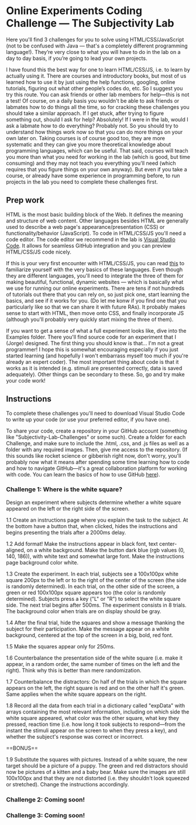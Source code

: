 # Online Experiments Coding Challenge — The Subjectivity Lab

Here you'll find 3 challenges for you to solve using HTML/CSS/JavaScript (not to be confused with Java — that's a completely different programming language!). They’re very close to what you will have to do in the lab on a day to day basis, if you’re going to lead your own projects. 

I have found this the best way for one to learn HTML/CSS/JS, i.e. to learn by actually using it. There are courses and introductory books, but most of us learned how to use it by just using the help functions, googling, online tutorials, figuring out what other people’s codes do, etc. So I suggest you try this route. You can ask friends or other lab members for help—this is not a test! Of course, on a daily basis you wouldn't be able to ask friends or labmates how to do things all the time, so for cracking these challenges you should take a similar approach. If I get stuck, after trying to figure something out, should I ask for help? Absolutely! If I were in the lab, would I ask a labmate how to do everything? Probably not. So you should try to understand how things work now so that you can do more things on your own later on. Taking courses is of course good too, they are more systematic and they can give you more theoretical knowledge about programming languages, which can be useful. That said, courses will teach you more than what you need for working in the lab (which is good, but time consuming) and they may not teach you everything you'll need (which requires that you figure things on your own anyway). But even if you take a course, or already have some experience in programming before, to run projects in the lab you need to complete these challenges first. 

## Prep work

HTML is the most basic building block of the Web. It defines the meaning and structure of web content. Other languages besides HTML are generally used to describe a web page's appearance/presentation (CSS) or functionality/behavior (JavaScript). To code in HTML/CSS/JS you'll need a code editor. The code editor we recommend in the lab is [Visual Studio Code](http://code.visualstudio.com). It allows for seamless GitHub integration and you can preview HTML/CSS/JS code nicely. 

If this is your very first encounter with HTML/CSS/JS, you can read [this](https://developer.mozilla.org/en-US/docs/Web/HTML) to familiarize yourself with the very basics of these languages. Even though they are different languages, you'll need to integrate the three of them for making beautiful, functional, dynamic websites — which is basically what we use for running our online experiments. There are tens if not hundreds of tutorials out there that you can rely on, so just pick one, start learning the basics, and see if it works for you. (Do let me konw if you find one that you particularly like so that we can share it with future RAs). It probably makes sense to start with HTML, then move onto CSS, and finally incorporate JS (although you'll probably very quickly start mixing the three of them).

If you want to get a sense of what a full experiment looks like, dive into the Examples folder. There you'll find source code for an experiment that I (Jorge) designed. The first thing you should know is that... I'm not a great programmer! I hope this is somewhat encouraging especially if you just started learning (and hopefully I won't embarrass myself too much if you're already an expert coder). The most important thing about code is that it works as it is intended (e.g. stimuli are presented correctly, data is saved adequately). Other things can be secondary to these. So, go and try make your code work!

## Instructions

To complete these challenges you'll need to download Visual Studio Code to write up your code (or use your preferred editor, if you have one). 

To share your code, create a repository in your GitHub account (something like "Subjectivity-Lab-Challenges" or some such). Create a folder for each Challenge, and make sure to include the .html, .css, and .js files as well as a folder with any required images. Then, give me access to the repository. (If this sounds like rocket science or gibberish right now, don't worry, you'll probably now what it means after spending some time learning how to code and how to navigate GitHub—it's a great collaboration platform for working with code. You can learn the basics of how to use GitHub [here](https://guides.github.com/activities/hello-world/)).


### Challenge 1: Where is the white square?

Design an experiment where subjects determine whether a white square appeared on the left or the right side of the screen. 

1.1 Create an instructions page where you explain the task to the subject. At the bottom have a button that, when clicked, hides the instructions and begins presenting the trials after a 2000ms delay. 

1.2 Add format! Make the instructions appear in black font, text center-aligned, on a white background. Make the button dark blue (rgb values (0, 140, 186)), with white text and somewhat large font. Make the instructions page background color white.

1.3 Create the experiment. In each trial, subjects see a 100x100px white square 200px to the left or to the right of the center of the screen (the side is randomly determined). In each trial, on the other side of the screen, a green or red 100x100px square appears too (the color is randomly determined). Subjects press a key ("L" or "R") to select the white square side. The next trial begins after 500ms. The experiment consists in 8 trials. The background color when trials are on display should be gray.

1.4 After the final trial, hide the squares and show a message thanking the subject for their participation. Make the message appear on a white background, centered at the top of the screen in a big, bold, red font.

1.5 Make the squares appear only for 250ms.

1.6 Counterbalance the presentation side of the white square (i.e. make it appear, in a random order, the same number of times on the left and the right). Think why this is better than mere randomization.

1.7 Counterbalance the distractors: On half of the trials in which the square appears on the left, the right square is red and on the other half it's green. Same applies when the white square appears on the right.

1.8 Record all the data from each trial in a dictionary called "expData" with arrays containing the most relevant information, including on which side the white square appeared, what color was the other square, what key they pressed, reaction time (i.e. how long it took subjects to respond—from the instant the stimuli appear on the screen to when they press a key), and whether the subject's response was correct or incorrect.

==BONUS==

1.9 Substitute the squares with pictures. Instead of a white square, the new target should be a picture of a puppy. The green and red distractors should now be pictures of a kitten and a baby bear. Make sure the images are still 100x100px and that they are not distorted (i.e. they shouldn't look squeezed or stretched). Change the instructions accordingly.

### Challenge 2: Coming soon!


### Challenge 3: Coming soon!

